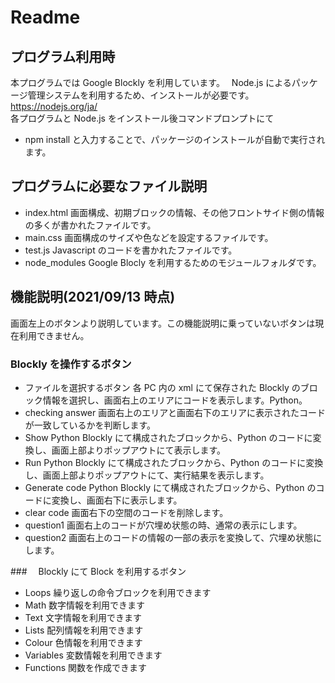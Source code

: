 # Readme

## プログラム利用時

本プログラムでは Google Blockly を利用しています。　
Node.js によるパッケージ管理システムを利用するため、インストールが必要です。　
https://nodejs.org/ja/  
各プログラムと Node.js をインストール後コマンドプロンプトにて
- npm install 
と入力することで、パッケージのインストールが自動で実行されます。

## プログラムに必要なファイル説明

- index.html
画面構成、初期ブロックの情報、その他フロントサイド側の情報の多くが書かれたファイルです。
- main.css
画面構成のサイズや色などを設定するファイルです。
- test.js
Javascript のコードを書かれたファイルです。
- node_modules
Google Blocly を利用するためのモジュールフォルダです。

## 機能説明(2021/09/13 時点)

画面左上のボタンより説明しています。この機能説明に乗っていないボタンは現在利用できません。

### Blockly を操作するボタン

- ファイルを選択するボタン
各 PC 内の xml にて保存された Blockly のブロック情報を選択し、画面右上のエリアにコードを表示します。Python。
- checking answer
画面右上のエリアと画面右下のエリアに表示されたコードが一致しているかを判断します。
- Show Python
Blockly にて構成されたブロックから、Python のコードに変換し、画面上部よりポップアウトにて表示します。
- Run Python
Blockly にて構成されたブロックから、Python のコードに変換し、画面上部よりポップアウトにて、実行結果を表示します。
- Generate code Python
Blockly にて構成されたブロックから、Python のコードに変換し、画面右下に表示します。
- clear code
画面右下の空間のコードを削除します。
- question1
画面右上のコードが穴埋め状態の時、通常の表示にします。
- question2
画面右上のコードの情報の一部の表示を変換して、穴埋め状態にします。

###　 Blockly にて Block を利用するボタン
- Loops
繰り返しの命令ブロックを利用できます
- Math
数字情報を利用できます
- Text
文字情報を利用できます
- Lists
配列情報を利用できます
- Colour
色情報を利用できます
- Variables
変数情報を利用できます
- Functions
関数を作成できます
